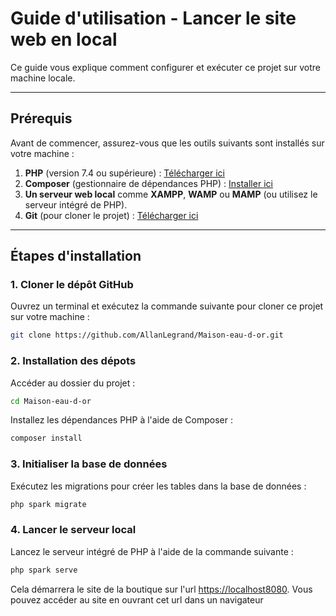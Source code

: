 # Guide d'utilisation - Lancer le site web en local

Ce guide vous explique comment configurer et exécuter ce projet sur votre machine locale.

---

## Prérequis

Avant de commencer, assurez-vous que les outils suivants sont installés sur votre machine :

1. **PHP** (version 7.4 ou supérieure) : [Télécharger ici](https://www.php.net/downloads.php)
2. **Composer** (gestionnaire de dépendances PHP) : [Installer ici](https://getcomposer.org/)
3. **Un serveur web local** comme **XAMPP**, **WAMP** ou **MAMP** (ou utilisez le serveur intégré de PHP).
4. **Git** (pour cloner le projet) : [Télécharger ici](https://git-scm.com/)

---

## Étapes d'installation

### 1. Cloner le dépôt GitHub

Ouvrez un terminal et exécutez la commande suivante pour cloner ce projet sur votre machine :

```bash
git clone https://github.com/AllanLegrand/Maison-eau-d-or.git
```

### 2. Installation des dépots

Accéder au dossier du projet : 

```bash
cd Maison-eau-d-or
```

Installez les dépendances PHP à l'aide de Composer :

```bash
composer install
```

### 3. Initialiser la base de données

Exécutez les migrations pour créer les tables dans la base de données :

```bash
php spark migrate
```
### 4. Lancer le serveur local

Lancez le serveur intégré de PHP à l'aide de la commande suivante : 

```bash
php spark serve
```
Cela démarrera le site de la boutique sur l'url [https://localhost8080](https://localhost8080). Vous pouvez accéder au site en ouvrant cet url dans un navigateur
